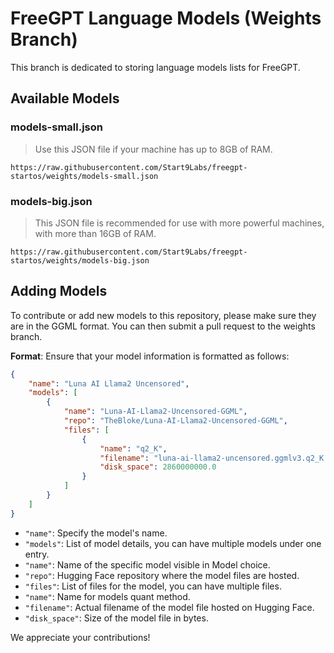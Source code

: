# FreeGPT Language Models (Weights Branch)

This branch is dedicated to storing language models lists for FreeGPT.

## Available Models

### models-small.json

> Use this JSON file if your machine has up to 8GB of RAM.
```
https://raw.githubusercontent.com/Start9Labs/freegpt-startos/weights/models-small.json
```

### models-big.json

> This JSON file is recommended for use with more powerful machines, with more than 16GB of RAM.

```
https://raw.githubusercontent.com/Start9Labs/freegpt-startos/weights/models-big.json
```

## Adding Models

To contribute or add new models to this repository, please make sure they are in the GGML format. You can then submit a pull request to the weights branch.

**Format**: Ensure that your model information is formatted as follows:

```json
{
    "name": "Luna AI Llama2 Uncensored",
    "models": [
        {
            "name": "Luna-AI-Llama2-Uncensored-GGML",
            "repo": "TheBloke/Luna-AI-Llama2-Uncensored-GGML",
            "files": [
                {
                    "name": "q2_K",
                    "filename": "luna-ai-llama2-uncensored.ggmlv3.q2_K.bin",
                    "disk_space": 2860000000.0
                }
            ]
        }
    ]
}
```

   - `"name"`: Specify the model's name.
   - `"models"`: List of model details, you can have multiple models under one entry.
   - `"name"`: Name of the specific model visible in Model choice.
   - `"repo"`: Hugging Face repository where the model files are hosted.
   - `"files"`: List of files for the model, you can have multiple files.
   - `"name"`: Name for models quant method.
   - `"filename"`: Actual filename of the model file hosted on Hugging Face.
   - `"disk_space"`: Size of the model file in bytes.

We appreciate your contributions!